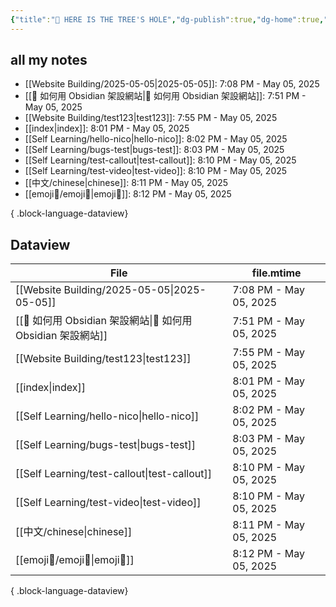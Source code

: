 ```yaml
---
{"title":"🌲 HERE IS THE TREE'S HOLE","dg-publish":true,"dg-home":true,"tags":["DigitalGarden","obsidian","self_learing","website_design","gardenEntry"],"permalink":"/index/","dgPassFrontmatter":true,"noteIcon":"","created":"2025-05-04T16:52:57.499+08:00","updated":"2025-05-05T20:01:26.196+08:00"}
---
```


## all my notes
- [[Website Building/2025-05-05\|2025-05-05]]: 7:08 PM - May 05, 2025
- [[🔖 如何用 Obsidian 架設網站\|🔖 如何用 Obsidian 架設網站]]: 7:51 PM - May 05, 2025
- [[Website Building/test123\|test123]]: 7:55 PM - May 05, 2025
- [[index\|index]]: 8:01 PM - May 05, 2025
- [[Self Learning/hello-nico\|hello-nico]]: 8:02 PM - May 05, 2025
- [[Self Learning/bugs-test\|bugs-test]]: 8:03 PM - May 05, 2025
- [[Self Learning/test-callout\|test-callout]]: 8:10 PM - May 05, 2025
- [[Self Learning/test-video\|test-video]]: 8:10 PM - May 05, 2025
- [[中文/chinese\|chinese]]: 8:11 PM - May 05, 2025
- [[emoji💪/emoji💪\|emoji💪]]: 8:12 PM - May 05, 2025

{ .block-language-dataview}


## Dataview
| File                                              | file.mtime             |
| ------------------------------------------------- | ---------------------- |
| [[Website Building/2025-05-05\|2025-05-05]]    | 7:08 PM - May 05, 2025 |
| [[🔖 如何用 Obsidian 架設網站\|🔖 如何用 Obsidian 架設網站]] | 7:51 PM - May 05, 2025 |
| [[Website Building/test123\|test123]]          | 7:55 PM - May 05, 2025 |
| [[index\|index]]                               | 8:01 PM - May 05, 2025 |
| [[Self Learning/hello-nico\|hello-nico]]       | 8:02 PM - May 05, 2025 |
| [[Self Learning/bugs-test\|bugs-test]]         | 8:03 PM - May 05, 2025 |
| [[Self Learning/test-callout\|test-callout]]   | 8:10 PM - May 05, 2025 |
| [[Self Learning/test-video\|test-video]]       | 8:10 PM - May 05, 2025 |
| [[中文/chinese\|chinese]]                        | 8:11 PM - May 05, 2025 |
| [[emoji💪/emoji💪\|emoji💪]]                   | 8:12 PM - May 05, 2025 |

{ .block-language-dataview}

